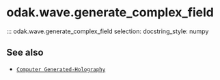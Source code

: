 # odak.wave.generate_complex_field

::: odak.wave.generate_complex_field
    selection:
        docstring_style: numpy

## See also

* [`Computer Generated-Holography`](../../cgh.md)
